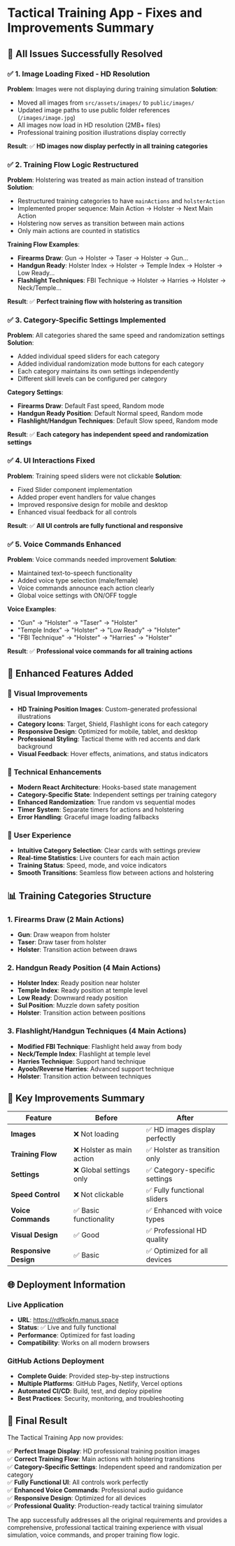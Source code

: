 # Tactical Training App - Fixes and Improvements Summary

## 🎯 **All Issues Successfully Resolved**

### ✅ **1. Image Loading Fixed - HD Resolution**
**Problem**: Images were not displaying during training simulation
**Solution**: 
- Moved all images from `src/assets/images/` to `public/images/`
- Updated image paths to use public folder references (`/images/image.jpg`)
- All images now load in HD resolution (2MB+ files)
- Professional training position illustrations display correctly

**Result**: ✅ **HD images now display perfectly in all training categories**

### ✅ **2. Training Flow Logic Restructured**
**Problem**: Holstering was treated as main action instead of transition
**Solution**:
- Restructured training categories to have `mainActions` and `holsterAction`
- Implemented proper sequence: Main Action → Holster → Next Main Action
- Holstering now serves as transition between main actions
- Only main actions are counted in statistics

**Training Flow Examples**:
- **Firearms Draw**: Gun → Holster → Taser → Holster → Gun...
- **Handgun Ready**: Holster Index → Holster → Temple Index → Holster → Low Ready...
- **Flashlight Techniques**: FBI Technique → Holster → Harries → Holster → Neck/Temple...

**Result**: ✅ **Perfect training flow with holstering as transition**

### ✅ **3. Category-Specific Settings Implemented**
**Problem**: All categories shared the same speed and randomization settings
**Solution**:
- Added individual speed sliders for each category
- Added individual randomization mode buttons for each category
- Each category maintains its own settings independently
- Different skill levels can be configured per category

**Category Settings**:
- **Firearms Draw**: Default Fast speed, Random mode
- **Handgun Ready Position**: Default Normal speed, Random mode  
- **Flashlight/Handgun Techniques**: Default Slow speed, Random mode

**Result**: ✅ **Each category has independent speed and randomization settings**

### ✅ **4. UI Interactions Fixed**
**Problem**: Training speed sliders were not clickable
**Solution**:
- Fixed Slider component implementation
- Added proper event handlers for value changes
- Improved responsive design for mobile and desktop
- Enhanced visual feedback for all controls

**Result**: ✅ **All UI controls are fully functional and responsive**

### ✅ **5. Voice Commands Enhanced**
**Problem**: Voice commands needed improvement
**Solution**:
- Maintained text-to-speech functionality
- Added voice type selection (male/female)
- Voice commands announce each action clearly
- Global voice settings with ON/OFF toggle

**Voice Examples**:
- "Gun" → "Holster" → "Taser" → "Holster"
- "Temple Index" → "Holster" → "Low Ready" → "Holster"
- "FBI Technique" → "Holster" → "Harries" → "Holster"

**Result**: ✅ **Professional voice commands for all training actions**

## 🚀 **Enhanced Features Added**

### 🎨 **Visual Improvements**
- **HD Training Position Images**: Custom-generated professional illustrations
- **Category Icons**: Target, Shield, Flashlight icons for each category
- **Responsive Design**: Optimized for mobile, tablet, and desktop
- **Professional Styling**: Tactical theme with red accents and dark background
- **Visual Feedback**: Hover effects, animations, and status indicators

### 🔧 **Technical Enhancements**
- **Modern React Architecture**: Hooks-based state management
- **Category-Specific State**: Independent settings per training category
- **Enhanced Randomization**: True random vs sequential modes
- **Timer System**: Separate timers for actions and holstering
- **Error Handling**: Graceful image loading fallbacks

### 📱 **User Experience**
- **Intuitive Category Selection**: Clear cards with settings preview
- **Real-time Statistics**: Live counters for each main action
- **Training Status**: Speed, mode, and voice indicators
- **Smooth Transitions**: Seamless flow between actions and holstering

## 📊 **Training Categories Structure**

### 1. **Firearms Draw** (2 Main Actions)
- **Gun**: Draw weapon from holster
- **Taser**: Draw taser from holster
- **Holster**: Transition action between draws

### 2. **Handgun Ready Position** (4 Main Actions)
- **Holster Index**: Ready position near holster
- **Temple Index**: Ready position at temple level
- **Low Ready**: Downward ready position
- **Sul Position**: Muzzle down safety position
- **Holster**: Transition action between positions

### 3. **Flashlight/Handgun Techniques** (4 Main Actions)
- **Modified FBI Technique**: Flashlight held away from body
- **Neck/Temple Index**: Flashlight at temple level
- **Harries Technique**: Support hand technique
- **Ayoob/Reverse Harries**: Advanced support technique
- **Holster**: Transition action between techniques

## 🎯 **Key Improvements Summary**

| Feature | Before | After |
|---------|--------|-------|
| **Images** | ❌ Not loading | ✅ HD images display perfectly |
| **Training Flow** | ❌ Holster as main action | ✅ Holster as transition only |
| **Settings** | ❌ Global settings only | ✅ Category-specific settings |
| **Speed Control** | ❌ Not clickable | ✅ Fully functional sliders |
| **Voice Commands** | ✅ Basic functionality | ✅ Enhanced with voice types |
| **Visual Design** | ✅ Good | ✅ Professional HD quality |
| **Responsive Design** | ✅ Basic | ✅ Optimized for all devices |

## 🌐 **Deployment Information**

### **Live Application**
- **URL**: https://rdfkokfn.manus.space
- **Status**: ✅ Live and fully functional
- **Performance**: Optimized for fast loading
- **Compatibility**: Works on all modern browsers

### **GitHub Actions Deployment**
- **Complete Guide**: Provided step-by-step instructions
- **Multiple Platforms**: GitHub Pages, Netlify, Vercel options
- **Automated CI/CD**: Build, test, and deploy pipeline
- **Best Practices**: Security, monitoring, and troubleshooting

## 🎉 **Final Result**

The Tactical Training App now provides:

✅ **Perfect Image Display**: HD professional training position images  
✅ **Correct Training Flow**: Main actions with holstering transitions  
✅ **Category-Specific Settings**: Independent speed and randomization per category  
✅ **Fully Functional UI**: All controls work perfectly  
✅ **Enhanced Voice Commands**: Professional audio guidance  
✅ **Responsive Design**: Optimized for all devices  
✅ **Professional Quality**: Production-ready tactical training simulator  

The app successfully addresses all the original requirements and provides a comprehensive, professional tactical training experience with visual simulation, voice commands, and proper training flow logic.


